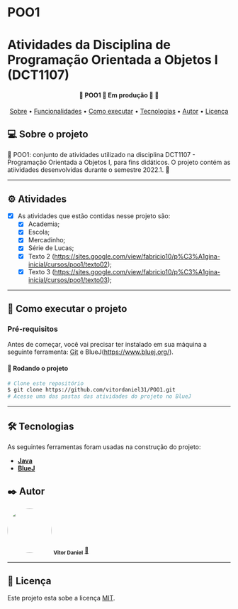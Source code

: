 # POO1
# Atividades da Disciplina de Programação Orientada a Objetos I (DCT1107)

<h4 align="center"> 
	🚧  POO1 🏦 Em produção 🏦 🚧
</h4>

<p align="center">
 <a href="#-sobre-o-projeto">Sobre</a> •
 <a href="#-funcionalidades">Funcionalidades</a> •
 <a href="#-como-executar-o-projeto">Como executar</a> • 
 <a href="#-tecnologias">Tecnologias</a> • 
 <a href="#-autor">Autor</a> • 
 <a href="#user-content--licença">Licença</a>
</p>


## 💻 Sobre o projeto

🏦 POO1: conjunto de atividades utilizado na disciplina DCT1107  - Programação Orientada a Objetos I, para fins didáticos. 
O projeto contém as atiividades desenvolvidas durante o semestre 2022.1. 🏦

---

## ⚙️ Atividades

- [x] As atividades que estão contidas nesse projeto são:
  - [x] Academia;
  - [x] Escola;
  - [x] Mercadinho;
  - [x] Série de Lucas;
  - [x] Texto 2 (https://sites.google.com/view/fabricio10/p%C3%A1gina-inicial/cursos/poo1/texto02);
  - [x] Texto 3 (https://sites.google.com/view/fabricio10/p%C3%A1gina-inicial/cursos/poo1/texto03);

---

## 🚀 Como executar o projeto

### Pré-requisitos

Antes de começar, você vai precisar ter instalado em sua máquina a seguinte ferramenta:
[Git](https://git-scm.com) e BlueJ(https://www.bluej.org/).

#### 🎲 Rodando o projeto

```bash
# Clone este repositório
$ git clone https://github.com/vitordaniel31/POO1.git
# Acesse uma das pastas das atividades do projeto no BlueJ
```

---

## 🛠 Tecnologias

As seguintes ferramentas foram usadas na construção do projeto:

-   **[Java](https://www.java.com/pt-BR/)**
-   **[BlueJ](https://www.bluej.org/)**

## ✒️ Autor

<a>
 <img style="border-radius: 50%;" src="https://avatars.githubusercontent.com/u/51799954?s=400&u=642e80143821cdf21858ef95e54fc020df455afc&v=4" width="100px;" alt=""/>
 <sub><b>Vitor Daniel</b></sub></a> <a href="https://github.com/vitordaniel31" title="Autor">🚀</a>

---

## 📝 Licença

Este projeto esta sobe a licença [MIT](https://github.com/vitordaniel31/POO1/blob/main/LICENSE).
